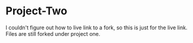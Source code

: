 # Project-Two
I couldn't figure out how to live link to a fork, so this is just for the live link. Files are still forked under project one.
